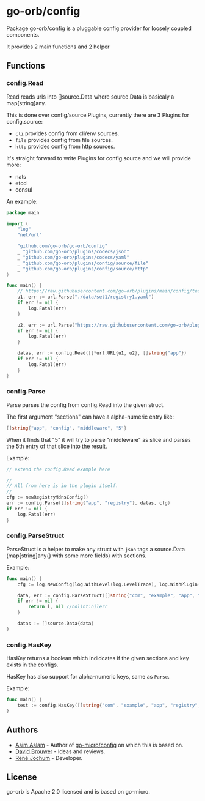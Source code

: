 # go-orb/config

Package go-orb/config is a pluggable config provider for loosely coupled components.

It provides 2 main functions and 2 helper

## Functions

### config.Read

Read reads urls into []source.Data where source.Data is basicaly a map[string]any.

This is done over config/source.Plugins, currently there are 3 Plugins for config.source:

- `cli` provides config from cli/env sources.
- `file` provides config from file sources.
- `http` provides config from http sources.

It's straight forward to write Plugins for config.source and we will provide more:

- nats
- etcd
- consul

An example:

```go
package main

import (
    "log"
    "net/url"

    "github.com/go-orb/go-orb/config"
    _ "github.com/go-orb/plugins/codecs/json"
    _ "github.com/go-orb/plugins/codecs/yaml"
    _ "github.com/go-orb/plugins/config/source/file"
    _ "github.com/go-orb/plugins/config/source/http"
)

func main() {
    // https://raw.githubusercontent.com/go-orb/plugins/main/config/tests/data/set1/registry1.yaml
    u1, err := url.Parse("./data/set1/registry1.yaml")
    if err != nil {
        log.Fatal(err)
    }

    u2, err := url.Parse("https://raw.githubusercontent.com/go-orb/plugins/main/config/tests/data/set1/registry2.json")
    if err != nil {
        log.Fatal(err)
    }

    datas, err := config.Read([]*url.URL{u1, u2}, []string{"app"})
    if err != nil {
        log.Fatal(err)
    }
}
```

### config.Parse

Parse parses the config from config.Read into the given struct.

The first argument "sections" can have a alpha-numeric entry like:

```go
[]string{"app", "config", "middleware", "5"}
```

When it finds that "5" it will try to parse "middleware" as slice and parses the 5th entry of that slice into the result.

Example:

```go
// extend the config.Read example here

//
// All from here is in the plugin itself.
//
cfg := newRegistryMdnsConfig()
err := config.Parse([]string{"app", "registry"}, datas, cfg)
if err != nil {
    log.Fatal(err)
}
```

### config.ParseStruct

ParseStruct is a helper to make any struct with `json` tags a source.Data (map[string]any{} with some more fields) with sections.

Example:

```go
func main() {
    cfg := log.NewConfig(log.WithLevel(log.LevelTrace), log.WithPlugin("slog"))

    data, err := config.ParseStruct([]string{"com", "example", "app", "registry", "logger"}, &cfg)
    if err != nil {
        return l, nil //nolint:nilerr
    }

    datas := []source.Data{data}
}
```

### config.HasKey

HasKey returns a boolean which indidcates if the given sections and key exists in the configs.

HasKey has also support for alpha-numeric keys, same as `Parse`.

Example:

```go
func main() {
    test := config.HasKey([]string{"com", "example", "app", "registry", "logger"}, "plugin", configs)
}
```

## Authors

- [Asim Aslam](https://github.com/asim/) - Author of [go-micro/config](https://github.com/go-micro/go-micro/tree/master/config) on which this is based on.
- [David Brouwer](https://github.com/Davincible/) - Ideas and reviews.
- [René Jochum](https://github.com/jochumdev) - Developer.

## License

go-orb is Apache 2.0 licensed and is based on go-micro.
